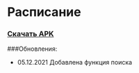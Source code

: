 # Расписание
### <a href="https://github.com/awelijuh/phys-math-brsu-schedule/raw/master/android/app/build/outputs/apk/release/app-release.apk">Скачать APK</a>

###Обновления:
- 05.12.2021 Добавлена функция поиска
